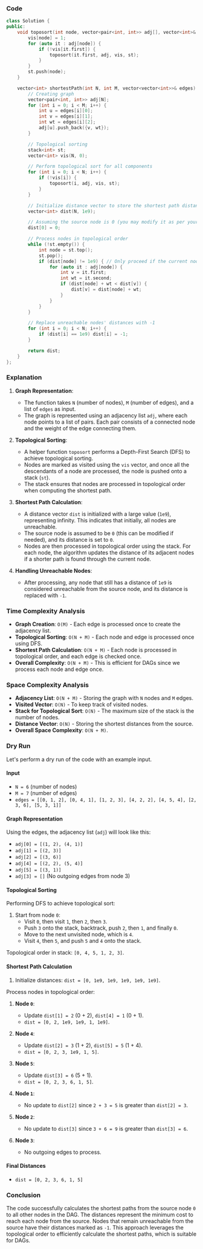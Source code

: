 ### Code
```cpp
class Solution {
public:
    void toposort(int node, vector<pair<int, int>> adj[], vector<int>& vis, stack<int>& st) {
        vis[node] = 1;
        for (auto it : adj[node]) {
            if (!vis[it.first]) {
                toposort(it.first, adj, vis, st);
            }
        }
        st.push(node);
    }

    vector<int> shortestPath(int N, int M, vector<vector<int>>& edges) {
        // Creating graph
        vector<pair<int, int>> adj[N];
        for (int i = 0; i < M; i++) {
            int u = edges[i][0];
            int v = edges[i][1];
            int wt = edges[i][2];
            adj[u].push_back({v, wt});
        }

        // Topological sorting
        stack<int> st;
        vector<int> vis(N, 0);

        // Perform topological sort for all components
        for (int i = 0; i < N; i++) {
            if (!vis[i]) {
                toposort(i, adj, vis, st);
            }
        }

        // Initialize distance vector to store the shortest path distances
        vector<int> dist(N, 1e9);

        // Assuming the source node is 0 (you may modify it as per your requirement)
        dist[0] = 0;

        // Process nodes in topological order
        while (!st.empty()) {
            int node = st.top();
            st.pop();
            if (dist[node] != 1e9) { // Only proceed if the current node has been reached
                for (auto it : adj[node]) {
                    int v = it.first;
                    int wt = it.second;
                    if (dist[node] + wt < dist[v]) {
                        dist[v] = dist[node] + wt;
                    }
                }
            }
        }

        // Replace unreachable nodes' distances with -1
        for (int i = 0; i < N; i++) {
            if (dist[i] == 1e9) dist[i] = -1;
        }

        return dist;
    }
};
```

### Explanation

1. **Graph Representation**:
   - The function takes `N` (number of nodes), `M` (number of edges), and a list of `edges` as input.
   - The graph is represented using an adjacency list `adj`, where each node points to a list of pairs. Each pair consists of a connected node and the weight of the edge connecting them.

2. **Topological Sorting**:
   - A helper function `toposort` performs a Depth-First Search (DFS) to achieve topological sorting. 
   - Nodes are marked as visited using the `vis` vector, and once all the descendants of a node are processed, the node is pushed onto a stack (`st`).
   - The stack ensures that nodes are processed in topological order when computing the shortest path.

3. **Shortest Path Calculation**:
   - A distance vector `dist` is initialized with a large value (`1e9`), representing infinity. This indicates that initially, all nodes are unreachable.
   - The source node is assumed to be `0` (this can be modified if needed), and its distance is set to `0`.
   - Nodes are then processed in topological order using the stack. For each node, the algorithm updates the distance of its adjacent nodes if a shorter path is found through the current node.

4. **Handling Unreachable Nodes**:
   - After processing, any node that still has a distance of `1e9` is considered unreachable from the source node, and its distance is replaced with `-1`.

### Time Complexity Analysis

- **Graph Creation**: `O(M)` - Each edge is processed once to create the adjacency list.
- **Topological Sorting**: `O(N + M)` - Each node and edge is processed once using DFS.
- **Shortest Path Calculation**: `O(N + M)` - Each node is processed in topological order, and each edge is checked once.
- **Overall Complexity**: `O(N + M)` - This is efficient for DAGs since we process each node and edge once.

### Space Complexity Analysis

- **Adjacency List**: `O(N + M)` - Storing the graph with `N` nodes and `M` edges.
- **Visited Vector**: `O(N)` - To keep track of visited nodes.
- **Stack for Topological Sort**: `O(N)` - The maximum size of the stack is the number of nodes.
- **Distance Vector**: `O(N)` - Storing the shortest distances from the source.
- **Overall Space Complexity**: `O(N + M)`.

### Dry Run

Let's perform a dry run of the code with an example input.

#### Input

- `N = 6` (number of nodes)
- `M = 7` (number of edges)
- `edges = [[0, 1, 2], [0, 4, 1], [1, 2, 3], [4, 2, 2], [4, 5, 4], [2, 3, 6], [5, 3, 1]]`

#### Graph Representation

Using the edges, the adjacency list (`adj`) will look like this:

- `adj[0] = [(1, 2), (4, 1)]`
- `adj[1] = [(2, 3)]`
- `adj[2] = [(3, 6)]`
- `adj[4] = [(2, 2), (5, 4)]`
- `adj[5] = [(3, 1)]`
- `adj[3] = []` (No outgoing edges from node 3)

#### Topological Sorting

Performing DFS to achieve topological sort:

1. Start from node `0`:
   - Visit `0`, then visit `1`, then `2`, then `3`.
   - Push `3` onto the stack, backtrack, push `2`, then `1`, and finally `0`.
   - Move to the next unvisited node, which is `4`.
   - Visit `4`, then `5`, and push `5` and `4` onto the stack.

Topological order in stack: `[0, 4, 5, 1, 2, 3]`.

#### Shortest Path Calculation

1. Initialize distances: `dist = [0, 1e9, 1e9, 1e9, 1e9, 1e9]`.

Process nodes in topological order:

1. **Node `0`**:
   - Update `dist[1] = 2` (0 + 2), `dist[4] = 1` (0 + 1).
   - `dist = [0, 2, 1e9, 1e9, 1, 1e9]`.

2. **Node `4`**:
   - Update `dist[2] = 3` (1 + 2), `dist[5] = 5` (1 + 4).
   - `dist = [0, 2, 3, 1e9, 1, 5]`.

3. **Node `5`**:
   - Update `dist[3] = 6` (5 + 1).
   - `dist = [0, 2, 3, 6, 1, 5]`.

4. **Node `1`**:
   - No update to `dist[2]` since `2 + 3 = 5` is greater than `dist[2] = 3`.

5. **Node `2`**:
   - No update to `dist[3]` since `3 + 6 = 9` is greater than `dist[3] = 6`.

6. **Node `3`**:
   - No outgoing edges to process.

#### Final Distances

- `dist = [0, 2, 3, 6, 1, 5]`

### Conclusion

The code successfully calculates the shortest paths from the source node `0` to all other nodes in the DAG. The distances represent the minimum cost to reach each node from the source. Nodes that remain unreachable from the source have their distances marked as `-1`. This approach leverages the topological order to efficiently calculate the shortest paths, which is suitable for DAGs.
